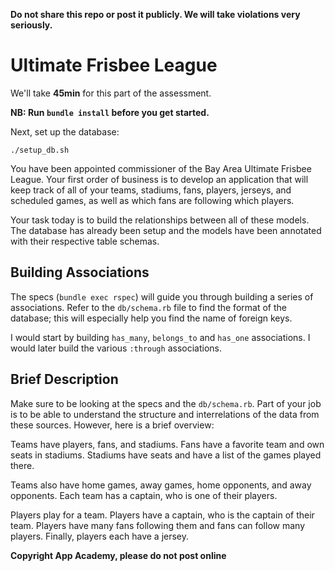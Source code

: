 **Do not share this repo or post it publicly. We will take violations
very seriously.**

# Ultimate Frisbee League

We'll take **45min** for this part of the assessment.

**NB: Run `bundle install` before you get started.**

Next, set up the database:

    ./setup_db.sh

You have been appointed commissioner of the Bay Area Ultimate Frisbee
League. Your first order of business is to develop an application that
will keep track of all of your teams, stadiums, fans, players, jerseys, 
and scheduled games, as well as which fans are following which players.

Your task today is to build the relationships between all of these
models. The database has already been setup and the models have been
annotated with their respective table schemas.

## Building Associations

The specs (`bundle exec rspec`) will guide you through building a
series of associations. Refer to the `db/schema.rb` file to find the
format of the database; this will especially help you find the name of
foreign keys.

I would start by building `has_many`, `belongs_to` and `has_one`
associations. I would later build the various `:through` associations.

## Brief Description

Make sure to be looking at the specs and the `db/schema.rb`. Part of
your job is to be able to understand the structure and interrelations
of the data from these sources. However, here is a brief overview:

Teams have players, fans, and stadiums. Fans have a favorite team and
own seats in stadiums. Stadiums have seats and have a list of the games
played there. 

Teams also have home games, away games, home opponents, and away opponents.
Each team has a captain, who is one of their players. 

Players play for a team. Players have a captain, who is the captain of
their team. Players have many fans following them and fans can follow 
many players. Finally, players each have a jersey.

**Copyright App Academy, please do not post online**
